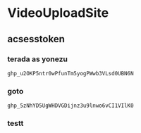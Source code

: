 # VideoUploadSite
## acsesstoken
### terada as yonezu
```
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
```
### goto
```
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
```
### testt
